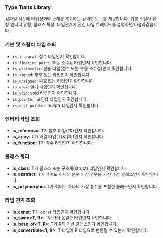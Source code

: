 ### Type Traits Library
컴파일 시간에 타입정봐와 관계를 조회하는 강력한 도구를 제공합니다.
기본 스칼라 유형 엔터티 유형, 클래스 특성, 타입관계에 관한 타입 트레이드를 설명하면 다음과같습니다. 

### 기본 및 스칼라 타입 조회
- `is_integral`: 정수 타입인지 확인합니다.
- `is_floating_point`: 부동 소수점 타입인지 확인합니다.
- `is_arithmetic`: 산술 타입(정수 또는 부동 소수점)인지 확인합니다.
- `is_signed`: 부호 있는 타입인지 확인합니다.
- `is_unsigned`: 부호 없는 타입인지 확인합니다.
- `is_enum`: 열거 타입인지 확인합니다.
- `is_void`: void 타입인지 확인합니다.
- `is_pointer`: 포인터 타입인지 확인합니다.
- `is_null_pointer`: nullptr 타입인지 확인합니다.
### 엔터티 타입 조회

- **is_reference**: T가 참조 타입(T&)인지 확인합니다.
- **is_array**: T가 배열 타입(T(&)[N])인지 확인합니다.
- **is_function**: T가 함수 타입인지 확인합니다.

### 클래스 쿼리

- **is_class**: T가 클래스 또는 구조체(struct) 타입인지 확인합니다.
- **is_abstract**: T가 적어도 하나의 순수 가상 함수를 가진 추상 클래스인지 확인합니다.
- **is_polymorphic**: T가 적어도 하나의 가상 함수를 포함한 클래스인지 확인합니다.

### 타입 관계 조회

- **is_const**: T가 const 타입인지 확인합니다.
- **is_same<T, R>**: T와 R이 동일한 타입인지 확인합니다.
- **is_base_of<T, R>**: T가 R의 기반 클래스인지 확인합니다.
- **is_convertible<T, R>**: T 타입이 R 타입으로 변환될 수 있는지 확인합니다.
